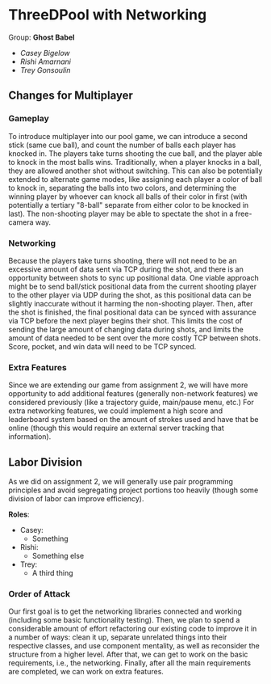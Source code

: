 # ThreeDPool with Networking
Group: **Ghost Babel**

- *Casey Bigelow*
- *Rishi Amarnani*
- *Trey Gonsoulin*

## Changes for Multiplayer
### Gameplay
To introduce multiplayer into our pool game, we can introduce a second stick (same cue ball), and count the number of balls each player has knocked in. The players take turns shooting the cue ball, and the player able to knock in the most balls wins. Traditionally, when a player knocks in a ball, they are allowed another shot without switching. This can also be potentially extended to alternate game modes, like assigning each player a color of ball to knock in, separating the balls into two colors, and determining the winning player by whoever can knock all balls of their color in first (with potentially a tertiary "8-ball" separate from either color to be knocked in last). The non-shooting player may be able to spectate the shot in a free-camera way.

### Networking
Because the players take turns shooting, there will not need to be an excessive amount of data sent via TCP during the shot, and there is an opportunity between shots to sync up positional data. One viable approach might be to send ball/stick positional data from the current shooting player to the other player via UDP during the shot, as this positional data can be slightly inaccurate without it harming the non-shooting player. Then, after the shot is finished, the final positional data can be synced with assurance via TCP before the next player begins their shot. This limits the cost of sending the large amount of changing data during shots, and limits the amount of data needed to be sent over the more costly TCP between shots. Score, pocket, and win data will need to be TCP synced. 

### Extra Features
Since we are extending our game from assignment 2, we will have more opportunity to add additional features (generally non-network features) we considered previously (like a trajectory guide, main/pause menu, etc.) For extra networking features, we could implement a high score and leaderboard system based on the amount of strokes used and have that be online (though this would require an external server tracking that information). 

## Labor Division
As we did on assignment 2, we will generally use pair programming principles and avoid segregating project portions too heavily (though some division of labor can improve efficiency). 

**Roles**:

- Casey:
	- Something
- Rishi:
	- Something else
- Trey:
	- A third thing

### Order of Attack
Our first goal is to get the networking libraries connected and working (including some basic functionality testing). Then, we plan to spend a considerable amount of effort refactoring our existing code to improve it in a number of ways: clean it up, separate unrelated things into their respective classes, and use component mentality, as well as reconsider the structure from a higher level. After that, we can get to work on the basic requirements, i.e., the networking. Finally, after all the main requirements are completed, we can work on extra features.

